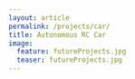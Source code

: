 ```yaml
---
layout: article
permalink: /projects/car/
title: Autonomous RC Car
image:
  feature: futureProjects.jpg
  teaser: futureProjects.jpg
---
```

